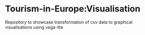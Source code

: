 # Tourism-in-Europe:Visualisation
Repository to showcase transformation of csv data to graphical visualisations using vega-lite

